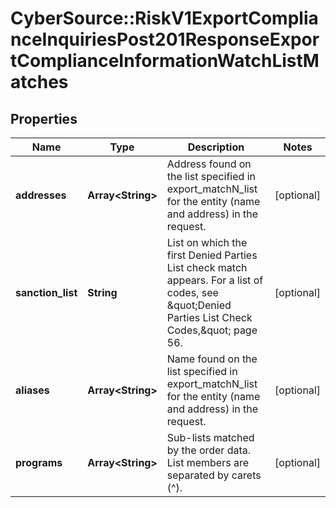 # CyberSource::RiskV1ExportComplianceInquiriesPost201ResponseExportComplianceInformationWatchListMatches

## Properties
Name | Type | Description | Notes
------------ | ------------- | ------------- | -------------
**addresses** | **Array&lt;String&gt;** | Address found on the list specified in export_matchN_list for the entity (name and address) in the request.  | [optional] 
**sanction_list** | **String** | List on which the first Denied Parties List check match appears. For a list of codes, see \&quot;Denied Parties List Check Codes,\&quot; page 56.  | [optional] 
**aliases** | **Array&lt;String&gt;** | Name found on the list specified in export_matchN_list for the entity (name and address) in the request.  | [optional] 
**programs** | **Array&lt;String&gt;** | Sub-lists matched by the order data. List members are separated by carets (^). | [optional] 


